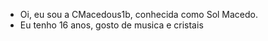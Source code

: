- Oi, eu sou a CMacedous1b, conhecida como Sol Macedo.
- Eu tenho 16 anos, gosto de musica e cristais
